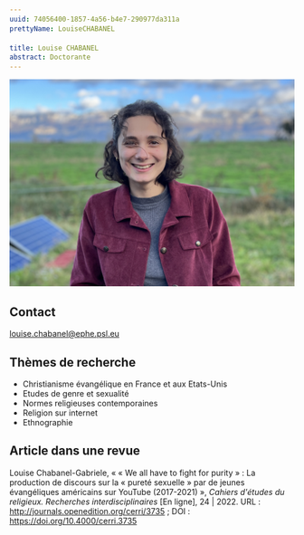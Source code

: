 ```yaml
---
uuid: 74056400-1857-4a56-b4e7-290977da311a
prettyName: LouiseCHABANEL

title: Louise CHABANEL
abstract: Doctorante
---
```


![small](Chabanel_Louise.jpg)

## Contact

 louise.chabanel@ephe.psl.eu

## Thèmes de recherche

 - Christianisme évangélique en France et aux Etats-Unis
- Etudes de genre et sexualité
- Normes religieuses contemporaines
- Religion sur internet
- Ethnographie

## Article dans une revue

 Louise Chabanel-Gabriele, « « We all have to fight for purity » : La production de discours sur la « pureté sexuelle » par de jeunes évangéliques américains sur YouTube (2017-2021) », *Cahiers d'études du religieux. Recherches interdisciplinaires* [En ligne], 24 | 2022. URL : http://journals.openedition.org/cerri/3735 ; DOI : https://doi.org/10.4000/cerri.3735

